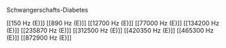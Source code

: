 Schwangerschafts-Diabetes

[[150 Hz (E)]]
[[890 Hz (E)]]
[[12700 Hz (E)]]
[[77000 Hz (E)]]
[[134200 Hz (E)]]
[[235870 Hz (E)]]
[[312500 Hz (E)]]
[[420350 Hz (E)]]
[[465300 Hz (E)]]
[[872900 Hz (E)]]